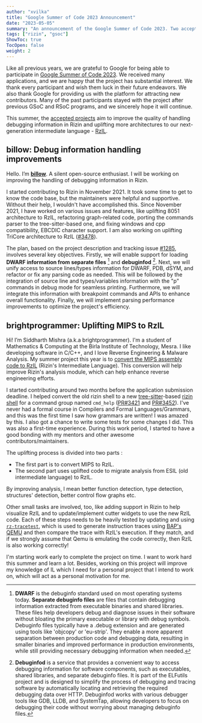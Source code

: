 ```yaml
---
author: "xvilka"
title: "Google Summer of Code 2023 Announcement"
date: "2023-05-05"
summary: "An announcement of the Google Summer of Code 2023. Two accepted candidates."
tags: ["rizin", "gsoc"]
ShowToc: true
TocOpen: false
weight: 2
---
```


Like all previous years, we are grateful to Google for being able to participate in [Google Summer of Code 2023](https://rizin.re/gsoc/2023).
We received many applications, and we are happy that the project has substantial interest. We thank every participant and wish them luck in their future endeavors. We also thank Google for providing us with the platform for
attracting new contributors. Many of the past participants stayed with the project after previous GSoC and RSoC programs, and we sincerely hope it will continue.

This summer, the [accepted projects](https://summerofcode.withgoogle.com/programs/2023/organizations/rizin) aim to improve the quality of handling debugging information in Rizin and uplifting more architectures to our next-generation intermediate language - [RzIL](https://github.com/rizinorg/rizin/blob/dev/doc/rzil.md).

## billow: Debug information handling improvements

Hello. I’m [**billow**](https://github.com/imbillow). A silent open-source enthusiast. I will be working on improving the handling of debugging information in Rizin. 

I started contributing to Rizin in November 2021. It took some time to get to know the code base, but the maintainers were helpful and supportive. Without their help, I wouldn't have accomplished this.
Since November 2021, I have worked on various issues and features, like uplifting 8051 architecture to RzIL, refactoring graph-related code, porting the commands parser to the tree-sitter-based one, and fixing windows and cpp compatibility, EBCDIC character support. I am also working on uplifting TriCore architecture to RzIL ([#3478](https://github.com/rizinorg/rizin/pull/3478)).

The plan, based on the project description and tracking issue [#1285](https://github.com/rizinorg/rizin/issues/1285), involves several key objectives. Firstly, we will enable support for loading **DWARF information from separate files** [^1] and **debuginfod** [^2]. Next, we will unify access to source lines/types information for DWARF, PDB, dSYM, and refactor or fix any parsing code as needed. This will be followed by the integration of source line and types/variables information with the "p" commands in debug mode for seamless printing. Furthermore, we will integrate this information with breakpoint commands and APIs to enhance overall functionality. Finally, we will implement parsing performance improvements to optimize the project's efficiency.

[^1]: **DWARF** is the debuginfo standard used on most operating systems today. **Separate debuginfo files** are files that contain debugging information extracted from executable binaries and shared libraries. These files help developers debug and diagnose issues in their software without bloating the primary executable or library with debug symbols. Debuginfo files typically have a .debug extension and are generated using tools like 'objcopy' or 'eu-strip'. They enable a more apparent separation between production code and debugging data, resulting in smaller binaries and improved performance in production environments, while still providing necessary debugging information when needed.

[^2]: **Debuginfod** is a service that provides a convenient way to access debugging information for software components, such as executables, shared libraries, and separate debuginfo files. It is part of the ELFutils project and is designed to simplify the process of debugging and tracing software by automatically locating and retrieving the required debugging data over HTTP. Debuginfod works with various debugger tools like GDB, LLDB, and SystemTap, allowing developers to focus on debugging their code without worrying about managing debuginfo files.

## brightprogrammer: Uplifting MIPS to RzIL

Hi! I’m Siddharth Mishra (a.k.a brightprogrammer). I'm a student of Mathematics & Computing at the Birla Institute of Technology, Mesra. I like developing software in C/C++, and I love Reverse Engineering & Malware Analysis. My summer project this year is to [convert the MIPS assembly code to RzIL](https://rizin.re/gsoc/2023/#rzil-uplifting-migration-350-hour-project) (Rizin's Intermediate Language). This conversion will help improve Rizin's analysis module, which can help enhance reverse engineering efforts.

I started contributing around two months before the application submission deadline. I helped convert the old rizin shell to a new [tree-sitter](https://tree-sitter.github.io/tree-sitter/)-based [rizin shell](https://rizin.re/posts/rzshell/) for a command group named `cmd_help` ([PR#3421](https://github.com/rizinorg/rizin/pull/3421) and [PR#3452](https://github.com/rizinorg/rizin/pull/3452)). I've never had a formal course in Compilers and Formal Languages/Grammars, and this was the first time I saw how grammars are written! I was amazed by this. I also got a chance to write some tests for some changes I did. This was also a first-time experience. During this work period, I started to have a good bonding with my mentors and other awesome contributors/maintainers.

The uplifting process is divided into two parts :

 - The first part is to convert MIPS to RzIL.
 - The second part uses uplifted code to migrate analysis from ESIL (old intermediate language) to RzIL.

By improving analysis, I mean better function detection, type detection, structures' detection, better control flow graphs etc.

Other small tasks are involved, too, like adding support in Rizin to help visualize RzIL and to update/implement cutter widgets to use the new RzIL code. Each of these steps needs to be heavily tested by updating and using [`rz-tracetest`](https://github.com/rizinorg/rz-tracetest), which is used to generate instruction traces using [BAP's QEMU](https://github.com/BinaryAnalysisPlatform/qemu) and then compare the trace with RzIL's execution. If they match, and if we strongly assume that Qemu is emulating the code correctly, then RzIL is also working correctly!

I'm starting work early to complete the project on time. I want to work hard this summer and learn a lot. Besides, working on this project will improve my knowledge of IL which I need for a personal project that I intend to work on, which will act as a personal motivation for me.
